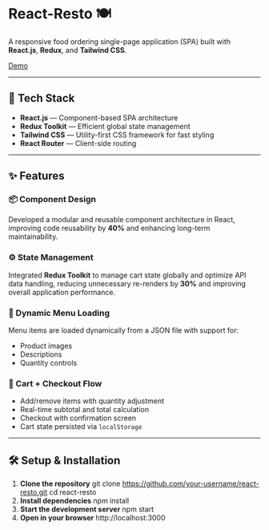 # React-Resto 🍽️

A responsive food ordering single-page application (SPA) built with **React.js**, **Redux**, and **Tailwind CSS**.

[Demo](https://react-resto-app.vercel.app/)

---

## 🔧 Tech Stack

- **React.js** — Component-based SPA architecture
- **Redux Toolkit** — Efficient global state management
- **Tailwind CSS** — Utility-first CSS framework for fast styling
- **React Router** — Client-side routing

---

## ✨ Features

### 📦 Component Design
Developed a modular and reusable component architecture in React, improving code reusability by **40%** and enhancing long-term maintainability.

### ⚙️ State Management
Integrated **Redux Toolkit** to manage cart state globally and optimize API data handling, reducing unnecessary re-renders by **30%** and improving overall application performance.

### 📄 Dynamic Menu Loading
Menu items are loaded dynamically from a JSON file with support for:
- Product images
- Descriptions
- Quantity controls

### 🛒 Cart + Checkout Flow
- Add/remove items with quantity adjustment
- Real-time subtotal and total calculation
- Checkout with confirmation screen
- Cart state persisted via `localStorage`
---

## 🛠 Setup & Installation

1. **Clone the repository**
   git clone https://github.com/your-username/react-resto.git
   cd react-resto
2. **Install dependencies**
    npm install
3. **Start the development server**
    npm start
4. **Open in your browser**
    http://localhost:3000
